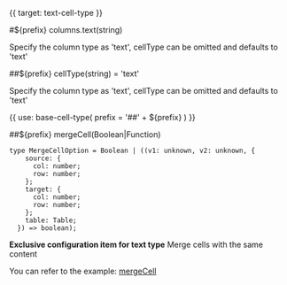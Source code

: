 {{ target: text-cell-type }}

#${prefix} columns.text(string)

Specify the column type as 'text', cellType can be omitted and defaults to 'text'

##${prefix} cellType(string) = 'text'

Specify the column type as 'text', cellType can be omitted and defaults to 'text'

{{ use: base-cell-type(
    prefix = '##' + ${prefix}
) }}

##${prefix} mergeCell(Boolean|Function)

```
type MergeCellOption = Boolean | ((v1: unknown, v2: unknown, {
    source: {
      col: number;
      row: number;
    };
    target: {
      col: number;
      row: number;
    };
    table: Table;
  }) => boolean);
```
**Exclusive configuration item for text type** Merge cells with the same content

You can refer to the example: [mergeCell](../demo/basic-functionality/merge)
